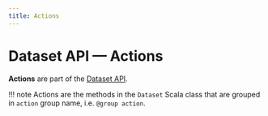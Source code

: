 ```yaml
---
title: Actions
---
```


# Dataset API &mdash; Actions

**Actions** are part of the [Dataset API](index.md).

!!! note
    Actions are the methods in the `Dataset` Scala class that are grouped in `action` group name, i.e. `@group action`.

<!---
## Review Me

[[methods]]
.Dataset API's Actions
[cols="1,2",options="header",width="100%"]
|===
| Action
| Description

| <<summary, summary>>
a| Computes specified statistics for numeric and string columns. The default statistics are: `count`, `mean`, `stddev`, `min`, `max` and `25%`, `50%`, `75%` percentiles.

[source, scala]
----
summary(statistics: String*): DataFrame
----

NOTE: `summary` is an extended version of the <<describe, describe>> action that simply calculates `count`, `mean`, `stddev`, `min` and `max` statistics.

|===

=== [[summary]] Calculating Statistics -- `summary` Action

[source, scala]
----
summary(statistics: String*): DataFrame
----

`summary` calculates specified statistics for numeric and string columns.

The default statistics are: `count`, `mean`, `stddev`, `min`, `max` and `25%`, `50%`, `75%` percentiles.

NOTE: `summary` accepts arbitrary approximate percentiles specified as a percentage (e.g. `10%`).

Internally, `summary` uses the `StatFunctions` to calculate the requested summaries for the `Dataset`.

=== [[take]] Taking First Records -- `take` Action

[source, scala]
----
take(n: Int): Array[T]
----

`take` is an action on a `Dataset` that returns a collection of `n` records.

WARNING: `take` loads all the data into the memory of the Spark application's driver process and for a large `n` could result in `OutOfMemoryError`.

Internally, `take` creates a new `Dataset` with `Limit` logical plan for `Literal` expression and the current `LogicalPlan`. It then runs the SparkPlan.md[SparkPlan] that produces a `Array[InternalRow]` that is in turn decoded to `Array[T]` using a bounded [encoder](Encoder.md).
-->
